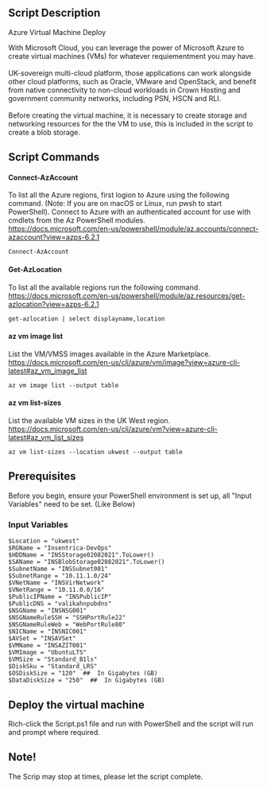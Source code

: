 ## Script Description
Azure Virtual Machine Deploy

With Microsoft Cloud, you can leverage the power of Microsoft Azure to create virtual machines (VMs) for whatever requiementment you may have.<br /><br />
UK-sovereign multi-cloud platform, those applications can work alongside other cloud platforms, such as Oracle, VMware and OpenStack, and benefit from native connectivity to non-cloud workloads in Crown Hosting and government community networks, including PSN, HSCN and RLI.<br /><br />
Before creating the virtual machine, it is necessary to create storage and networking resources for the the VM to use, this is included in the script to create a blob storage.


## Script Commands
####  Connect-AzAccount
To list all the Azure regions, first logion to Azure using the following command. (Note: If you are on macOS or Linux, run pwsh to start PowerShell).
Connect to Azure with an authenticated account for use with cmdlets from the Az PowerShell modules.<br />
https://docs.microsoft.com/en-us/powershell/module/az.accounts/connect-azaccount?view=azps-6.2.1

```
Connect-AzAccount
```

####  Get-AzLocation
To list all the available regions run the following command.<br />
https://docs.microsoft.com/en-us/powershell/module/az.resources/get-azlocation?view=azps-6.2.1
```
get-azlocation | select displayname,location
```

####  az vm image list
List the VM/VMSS images available in the Azure Marketplace.<br />
https://docs.microsoft.com/en-us/cli/azure/vm/image?view=azure-cli-latest#az_vm_image_list
```
az vm image list --output table

```

####  az vm list-sizes
List the available VM sizes in the UK West region.<br />
https://docs.microsoft.com/en-us/cli/azure/vm?view=azure-cli-latest#az_vm_list_sizes
```
az vm list-sizes --location ukwest --output table
```

## Prerequisites
Before you begin, ensure your PowerShell environment is set up, all "Input Variables" need to be set. (Like Below)


### Input Variables
	$Location = "ukwest"
	$RGName = "Insentrica-DevOps"
	$HDDName = "INSStorage02082021".ToLower()
	$SAName = "INSBlobStorage02082021".ToLower()
	$SubnetName = "INSSubnet001"
	$SubnetRange = "10.11.1.0/24"
	$VNetName = "INSVirNetwork"
	$VNetRange = "10.11.0.0/16"
	$PublicIPName = "INSPublicIP"
	$PublicDNS = "valikahnpubdns"
	$NSGName = "INSNSG001"
	$NSGNameRuleSSH = "SSHPortRule22"
	$NSGNameRuleWeb = "WebPortRule80"
	$NICName = "INSNIC001"
	$AVSet = "INSAVSet"
	$VMName = "INSAZIT001"
	$VMImage = "UbuntuLTS"
	$VMSize = "Standard_B1ls"
	$DiskSku = "Standard_LRS"
	$OSDiskSize = "120"  ##  In Gigabytes (GB)
	$DataDiskSize = "250"  ##  In Gigabytes (GB)


## Deploy the virtual machine
Rich-click the Script.ps1 file and run with PowerShell and the script will run and prompt where required.


## Note!
The Scrip may stop at times, please let the script complete.<br />